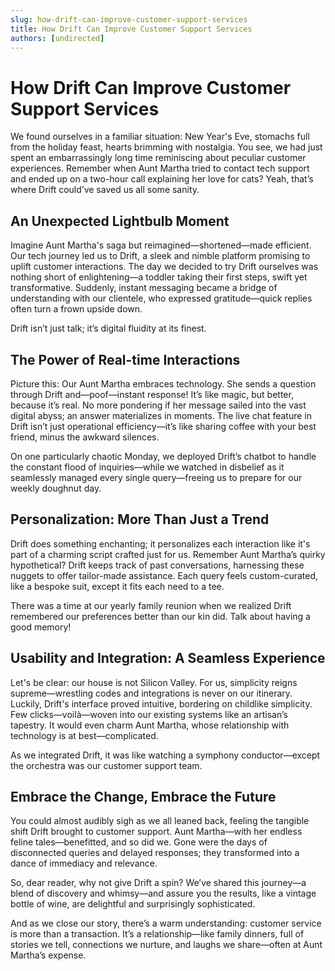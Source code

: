 ```yaml
---
slug: how-drift-can-improve-customer-support-services
title: How Drift Can Improve Customer Support Services
authors: [undirected]
---
```


# How Drift Can Improve Customer Support Services

We found ourselves in a familiar situation: New Year's Eve, stomachs full from the holiday feast, hearts brimming with nostalgia. You see, we had just spent an embarrassingly long time reminiscing about peculiar customer experiences. Remember when Aunt Martha tried to contact tech support and ended up on a two-hour call explaining her love for cats? Yeah, that’s where Drift could’ve saved us all some sanity.

## An Unexpected Lightbulb Moment

Imagine Aunt Martha's saga but reimagined—shortened—made efficient. Our tech journey led us to Drift, a sleek and nimble platform promising to uplift customer interactions. The day we decided to try Drift ourselves was nothing short of enlightening—a toddler taking their first steps, swift yet transformative. Suddenly, instant messaging became a bridge of understanding with our clientele, who expressed gratitude—quick replies often turn a frown upside down.

Drift isn’t just talk; it’s digital fluidity at its finest. 

## The Power of Real-time Interactions

Picture this: Our Aunt Martha embraces technology. She sends a question through Drift and—poof—instant response! It’s like magic, but better, because it’s real. No more pondering if her message sailed into the vast digital abyss; an answer materializes in moments. The live chat feature in Drift isn’t just operational efficiency—it’s like sharing coffee with your best friend, minus the awkward silences.

On one particularly chaotic Monday, we deployed Drift’s chatbot to handle the constant flood of inquiries—while we watched in disbelief as it seamlessly managed every single query—freeing us to prepare for our weekly doughnut day.

## Personalization: More Than Just a Trend

Drift does something enchanting; it personalizes each interaction like it's part of a charming script crafted just for us. Remember Aunt Martha’s quirky hypothetical? Drift keeps track of past conversations, harnessing these nuggets to offer tailor-made assistance. Each query feels custom-curated, like a bespoke suit, except it fits each need to a tee.

There was a time at our yearly family reunion when we realized Drift remembered our preferences better than our kin did. Talk about having a good memory! 

## Usability and Integration: A Seamless Experience

Let's be clear: our house is not Silicon Valley. For us, simplicity reigns supreme—wrestling codes and integrations is never on our itinerary. Luckily, Drift's interface proved intuitive, bordering on childlike simplicity. Few clicks—voilà—woven into our existing systems like an artisan’s tapestry. It would even charm Aunt Martha, whose relationship with technology is at best—complicated.

As we integrated Drift, it was like watching a symphony conductor—except the orchestra was our customer support team.

## Embrace the Change, Embrace the Future

You could almost audibly sigh as we all leaned back, feeling the tangible shift Drift brought to customer support. Aunt Martha—with her endless feline tales—benefitted, and so did we. Gone were the days of disconnected queries and delayed responses; they transformed into a dance of immediacy and relevance.

So, dear reader, why not give Drift a spin? We’ve shared this journey—a blend of discovery and whimsy—and assure you the results, like a vintage bottle of wine, are delightful and surprisingly sophisticated.

And as we close our story, there’s a warm understanding: customer service is more than a transaction. It’s a relationship—like family dinners, full of stories we tell, connections we nurture, and laughs we share—often at Aunt Martha’s expense.